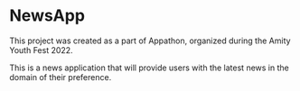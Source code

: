 # NewsApp

This project was created as a part of Appathon, organized during the Amity Youth Fest 2022. 

This is a news application that will provide users with the latest news in the domain of their preference.
